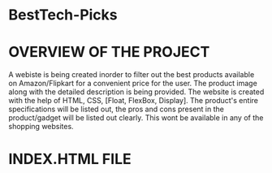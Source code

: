 # BestTech-Picks

# OVERVIEW OF THE PROJECT
A webiste is being created inorder to filter out the best products available on Amazon/Flipkart for a convenient price for the user. The product image along with the detailed description is being provided.  The website is created with the help of HTML, CSS, [Float, FlexBox, Display].
The product's entire specifications will be listed out, the pros and cons present in the product/gadget will be listed out clearly. This wont be available in any of the shopping websites.

# INDEX.HTML FILE


